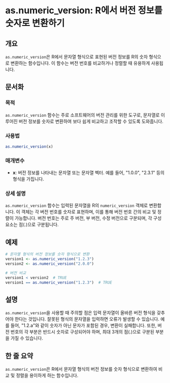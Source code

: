 <!--
Meta Description: # as.numeric_version: R에서 버전 정보를 숫자로 변환하기 ## 개요 `as.numeric_version`은 R에서 문자열 형식으로 표현된 버전 정보를 R의 숫자 형식으로 변환하는 함수입니다. 이 함수는 버전 번호를 비교하거나 정렬할 때 유용하게 사용됩...
Meta Keywords: numeric_version, 정보를, 문자열, 숫자로, 형식으로
-->

# as.numeric_version: R에서 버전 정보를 숫자로 변환하기

## 개요
`as.numeric_version`은 R에서 문자열 형식으로 표현된 버전 정보를 R의 숫자 형식으로 변환하는 함수입니다. 이 함수는 버전 번호를 비교하거나 정렬할 때 유용하게 사용됩니다.

## 문서화
### 목적
`as.numeric_version` 함수는 주로 소프트웨어의 버전 관리를 위한 도구로, 문자열로 이루어진 버전 정보를 숫자로 변환하여 보다 쉽게 비교하고 조작할 수 있도록 도와줍니다.

### 사용법
```R
as.numeric_version(x)
```

### 매개변수
- **x**: 버전 정보를 나타내는 문자열 또는 문자열 벡터. 예를 들어, "1.0.0", "2.3.1" 등의 형식을 가집니다.

### 상세 설명
`as.numeric_version` 함수는 입력된 문자열을 R의 `numeric_version` 객체로 변환합니다. 이 객체는 각 버전 번호를 숫자로 표현하며, 이를 통해 버전 번호 간의 비교 및 정렬이 가능합니다. 버전 번호는 주로 주 버전, 부 버전, 수정 버전으로 구분되며, 각 구성 요소는 점(.)으로 구분됩니다.

## 예제
```R
# 문자열 형식의 버전 정보를 숫자 형식으로 변환
version1 <- as.numeric_version("1.2.3")
version2 <- as.numeric_version("2.0.0")

# 버전 비교
version1 < version2  # TRUE
version1 == as.numeric_version("1.2.3")  # TRUE
```

## 설명
`as.numeric_version`을 사용할 때 주의할 점은 입력 문자열이 올바른 버전 형식을 갖추어야 한다는 것입니다. 잘못된 형식의 문자열을 입력하면 오류가 발생할 수 있습니다. 예를 들어, "1.2.a"와 같이 숫자가 아닌 문자가 포함된 경우, 변환이 실패합니다. 또한, 버전 번호의 각 부분은 반드시 숫자로 구성되어야 하며, 최대 3개의 점(.)으로 구분된 부분을 가질 수 있습니다.

## 한 줄 요약
`as.numeric_version`은 R에서 문자열 형식의 버전 정보를 숫자 형식으로 변환하여 비교 및 정렬을 용이하게 하는 함수입니다.